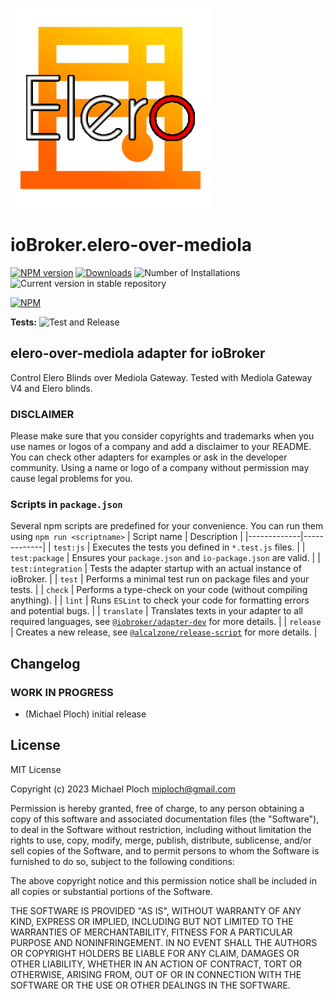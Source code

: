 ![Logo](admin/elero-over-mediola.png)
# ioBroker.elero-over-mediola

[![NPM version](https://img.shields.io/npm/v/iobroker.elero-over-mediola.svg)](https://www.npmjs.com/package/iobroker.elero-over-mediola)
[![Downloads](https://img.shields.io/npm/dm/iobroker.elero-over-mediola.svg)](https://www.npmjs.com/package/iobroker.elero-over-mediola)
![Number of Installations](https://iobroker.live/badges/elero-over-mediola-installed.svg)
![Current version in stable repository](https://iobroker.live/badges/elero-over-mediola-stable.svg)

[![NPM](https://nodei.co/npm/iobroker.elero-over-mediola.png?downloads=true)](https://nodei.co/npm/iobroker.elero-over-mediola/)

**Tests:** ![Test and Release](https://github.com/plm2310/ioBroker.elero-over-mediola/workflows/Test%20and%20Release/badge.svg)

## elero-over-mediola adapter for ioBroker

Control Elero Blinds over Mediola Gateway. Tested with Mediola Gateway V4 and Elero blinds.

### DISCLAIMER

Please make sure that you consider copyrights and trademarks when you use names or logos of a company and add a disclaimer to your README.
You can check other adapters for examples or ask in the developer community. Using a name or logo of a company without permission may cause legal problems for you.

### Scripts in `package.json`
Several npm scripts are predefined for your convenience. You can run them using `npm run <scriptname>`
| Script name | Description |
|-------------|-------------|
| `test:js` | Executes the tests you defined in `*.test.js` files. |
| `test:package` | Ensures your `package.json` and `io-package.json` are valid. |
| `test:integration` | Tests the adapter startup with an actual instance of ioBroker. |
| `test` | Performs a minimal test run on package files and your tests. |
| `check` | Performs a type-check on your code (without compiling anything). |
| `lint` | Runs `ESLint` to check your code for formatting errors and potential bugs. |
| `translate` | Translates texts in your adapter to all required languages, see [`@iobroker/adapter-dev`](https://github.com/ioBroker/adapter-dev#manage-translations) for more details. |
| `release` | Creates a new release, see [`@alcalzone/release-script`](https://github.com/AlCalzone/release-script#usage) for more details. |


## Changelog
<!--
	Placeholder for the next version (at the beginning of the line):
	### **WORK IN PROGRESS**
-->

### **WORK IN PROGRESS**
* (Michael Ploch) initial release

## License
MIT License

Copyright (c) 2023 Michael Ploch <miploch@gmail.com>

Permission is hereby granted, free of charge, to any person obtaining a copy
of this software and associated documentation files (the "Software"), to deal
in the Software without restriction, including without limitation the rights
to use, copy, modify, merge, publish, distribute, sublicense, and/or sell
copies of the Software, and to permit persons to whom the Software is
furnished to do so, subject to the following conditions:

The above copyright notice and this permission notice shall be included in all
copies or substantial portions of the Software.

THE SOFTWARE IS PROVIDED "AS IS", WITHOUT WARRANTY OF ANY KIND, EXPRESS OR
IMPLIED, INCLUDING BUT NOT LIMITED TO THE WARRANTIES OF MERCHANTABILITY,
FITNESS FOR A PARTICULAR PURPOSE AND NONINFRINGEMENT. IN NO EVENT SHALL THE
AUTHORS OR COPYRIGHT HOLDERS BE LIABLE FOR ANY CLAIM, DAMAGES OR OTHER
LIABILITY, WHETHER IN AN ACTION OF CONTRACT, TORT OR OTHERWISE, ARISING FROM,
OUT OF OR IN CONNECTION WITH THE SOFTWARE OR THE USE OR OTHER DEALINGS IN THE
SOFTWARE.